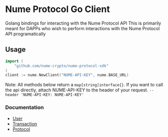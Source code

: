 # Nume Protocol Go Client

Golang bindings for interacting with the Nume Protocol API
This is primarily meant for DAPPs who wish to perform interactions with the  Nume Protocol API programatically

## Usage

```go
import (
    "github.com/nume-crypto/nume-protocol-sdk"
)
client := nume.NewClient("NUME-API-KEY", nume.BASE_URL)
```

Note: All methods below return a `map[string]interface{}`. If you want to call the api directly, attach NUME-API-KEY to the header of your request. ```--header 'NUME-API-KEY: NUME-API-KEY'```

### Documentation

- [User](docs/user.md)
- [Transaction](docs/transaction.md)
- [Protocol](docs/protocol.md)

